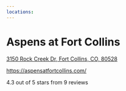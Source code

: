 ```yaml
---
locations: 
---
```

# Aspens at Fort Collins


[3150 Rock Creek Dr, Fort Collins, CO, 80528](geo:40.51620702040816,-105.0176898367347)

https://aspensatfortcollins.com/

4.3 out of 5 stars from 9 reviews